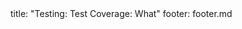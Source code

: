 <frontmatter>
title: "Testing: Test Coverage: What"
footer: footer.md
</frontmatter>

<include src="unit-inPage-asFlat.md" boilerplate />